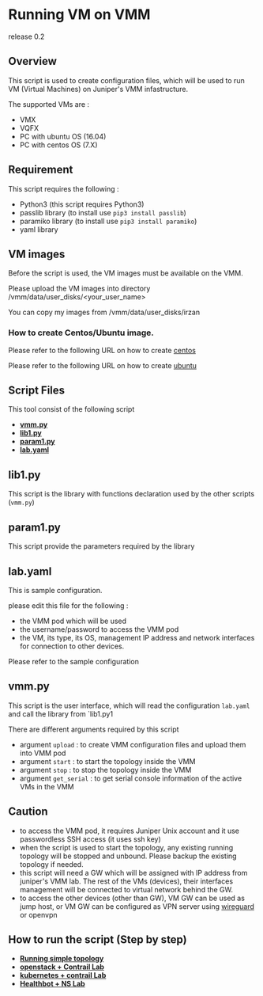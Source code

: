 # Running VM on VMM
release 0.2 
## Overview
This script is used to create configuration files, which will be used to run VM (Virtual Machines) on Juniper's VMM infastructure.

The supported VMs are :
- VMX
- VQFX
- PC with ubuntu OS (16.04)
- PC with centos OS (7.X)

## Requirement
This script requires the following :
- Python3 (this script requires Python3)
- passlib library (to install use `pip3 install passlib`)
- paramiko library (to install use `pip3 install paramiko`)
- yaml library

## VM images 
Before the script is used, the VM images must be available on the VMM.

Please upload the VM images into directory /vmm/data/user_disks/<your_user_name>

You can copy my images from /vmm/data/user_disks/irzan

### How to create Centos/Ubuntu image.
Please refer to the following URL on how to create [centos](create_centos/README.md)

Please refer to the following URL on how to create [ubuntu](create_ubuntu/README.md)
## Script Files

This tool consist of the following script
- **[vmm.py](script/vmm.py)**
- **[lib1.py](script/lib1.py)**
- **[param1.py](script/param1.py)**
- **[lab.yaml](script/lab.yaml)**

## lib1.py
This script is the library with functions declaration used by the other scripts (`vmm.py`)

## param1.py
This script provide the parameters required by the library

## lab.yaml
This is sample configuration.

please edit this file for the following :
- the VMM pod which will be used
- the username/password to access the VMM pod
- the VM, its type, its OS, management IP address and network interfaces for connection to other devices.

Please refer to the sample configuration 

## vmm.py
This script is the user interface, which will read the configuration `lab.yaml` and call the library from `lib1.py1

There are different arguments required by this script
- argument `upload` : to create VMM configuration files and upload them into VMM pod
- argument `start` : to start the topology inside the VMM
- argument `stop` : to stop the topology inside the VMM
- argument `get_serial` :  to get serial console information of the active VMs in the VMM

## Caution 
- to access the VMM pod, it requires Juniper Unix account and it use passwordless SSH access (it uses ssh key)
- when the script is used to start the topology, any existing running topology will be stopped and unbound. Please backup the existing topology if needed.
- this script will need a GW which will be assigned with IP address from juniper's VMM lab. The rest of the VMs (devices), their interfaces management will be connected to virtual network behind the GW.
- to access the other devices (other than GW), VM GW can be used as jump host, or VM GW can be configured as VPN server using [wireguard](https://www.wireguard.com/install/) or openvpn
 
## How to run the script (Step by step)
- **[Running simple topology](https://github.com/m1r24n/simple_on_vmm)**
- **[openstack + Contrail Lab](https://github.com/m1r24n/contrail_on_vmm)**
- **[kubernetes + contrail Lab](https://github.com/m1r24n/k8s_contrail_on_vmm)**
- **[Healthbot + NS Lab](https://github.com/m1r24n/HB_NS_on_vmm)**

